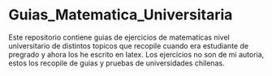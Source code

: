 # Guias_Matematica_Universitaria
Este repositorio contiene guias de ejercicios de matematicas nivel universitario de distintos topicos que recopile cuando era estudiante de pregrado y ahora los he escrito en latex. Los ejercicios no son de mi autoria, estos los recopile  de guias y pruebas de universidades chilenas.
